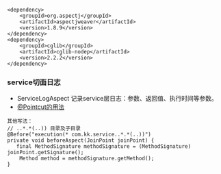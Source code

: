 
```
<dependency>
    <groupId>org.aspectj</groupId>
    <artifactId>aspectjweaver</artifactId>
    <version>1.8.9</version>
</dependency>
<dependency>
    <groupId>cglib</groupId>
    <artifactId>cglib-nodep</artifactId>
    <version>2.2.2</version>
</dependency>
```

### service切面日志
* ServiceLogAspect 记录service层日志：参数、返回值、执行时间等参数。
* [@Pointcut的用法](https://blog.csdn.net/qq_15037231/article/details/78159456)


```
其他写法：
// ..*.*(..)) 目录及子目录
@Before("execution(* com.kk.service..*.*(..))")
private void beforeAspect(JoinPoint joinPoint) {
   final MethodSignature methodSignature = (MethodSignature) joinPoint.getSignature();
    Method method = methodSignature.getMethod();
}
```

